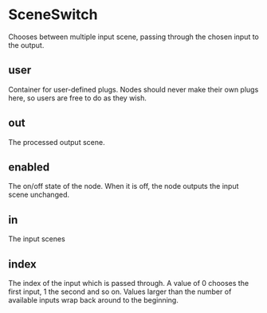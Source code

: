 # SceneSwitch

Chooses between multiple input scene, passing through the
chosen input to the output.

## user

 Container for user-defined plugs. Nodes
should never make their own plugs here,
so users are free to do as they wish.

## out

 The processed output scene.

## enabled

 The on/off state of the node. When it is off, the node outputs the input scene unchanged.

## in

 The input scenes

## index

 The index of the input which is passed through. A value
of 0 chooses the first input, 1 the second and so on. Values
larger than the number of available inputs wrap back around to
the beginning.

